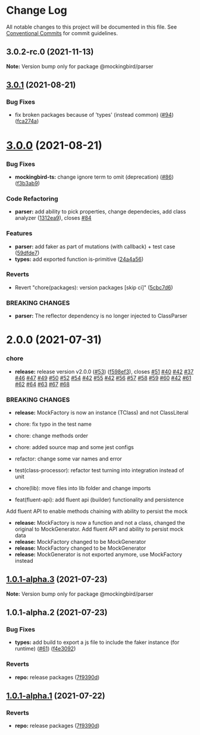 # Change Log

All notable changes to this project will be documented in this file.
See [Conventional Commits](https://conventionalcommits.org) for commit guidelines.

## 3.0.2-rc.0 (2021-11-13)

**Note:** Version bump only for package @mockingbird/parser





## [3.0.1](https://github.com/omermorad/mockingbird-ts/compare/@mockingbird/parser@3.0.0...@mockingbird/parser@3.0.1) (2021-08-21)


### Bug Fixes

* fix broken packages because of 'types' (instead common) ([#94](https://github.com/omermorad/mockingbird-ts/issues/94)) ([fca274a](https://github.com/omermorad/mockingbird-ts/commit/fca274aca495251b9b74a51f99f4e15c6fae5a4c))





# [3.0.0](https://github.com/omermorad/mockingbird-ts/compare/@mockingbird/parser@2.0.0...@mockingbird/parser@3.0.0) (2021-08-21)


### Bug Fixes

* **mockingbird-ts:** change ignore term to omit (deprecation) ([#86](https://github.com/omermorad/mockingbird-ts/issues/86)) ([f3b3ab9](https://github.com/omermorad/mockingbird-ts/commit/f3b3ab9c53baa3c9a114775f64961ddfa59124e6))


### Code Refactoring

* **parser:** add ability to pick properties, change dependecies, add class analyzer ([1312ea9](https://github.com/omermorad/mockingbird-ts/commit/1312ea98af94ba0b0ce62f4160f646e9c2075514)), closes [#84](https://github.com/omermorad/mockingbird-ts/issues/84)


### Features

* **parser:** add faker as part of mutations (with callback) + test case ([59dfde7](https://github.com/omermorad/mockingbird-ts/commit/59dfde7174e3d820506a6243f226278ce9558908))
* **types:** add exported function is-primitive ([24a4a56](https://github.com/omermorad/mockingbird-ts/commit/24a4a5644dadc050758db2040bd0519fe2d7c8e2))


### Reverts

* Revert "chore(packages): version packages [skip ci]" ([5cbc7d6](https://github.com/omermorad/mockingbird-ts/commit/5cbc7d67c5a62343c65fb1401e73df505cbadf52))


### BREAKING CHANGES

* **parser:** The reflector dependency is no longer injected to ClassParser





# 2.0.0 (2021-07-31)


### chore

* **release:** release version v2.0.0 ([#53](https://github.com/omermorad/mockingbird-ts/issues/53)) ([f598ef3](https://github.com/omermorad/mockingbird-ts/commit/f598ef35d5b9111f66202f119b8961314483f4fb)), closes [#51](https://github.com/omermorad/mockingbird-ts/issues/51) [#40](https://github.com/omermorad/mockingbird-ts/issues/40) [#42](https://github.com/omermorad/mockingbird-ts/issues/42) [#37](https://github.com/omermorad/mockingbird-ts/issues/37) [#46](https://github.com/omermorad/mockingbird-ts/issues/46) [#47](https://github.com/omermorad/mockingbird-ts/issues/47) [#49](https://github.com/omermorad/mockingbird-ts/issues/49) [#50](https://github.com/omermorad/mockingbird-ts/issues/50) [#52](https://github.com/omermorad/mockingbird-ts/issues/52) [#54](https://github.com/omermorad/mockingbird-ts/issues/54) [#42](https://github.com/omermorad/mockingbird-ts/issues/42) [#55](https://github.com/omermorad/mockingbird-ts/issues/55) [#42](https://github.com/omermorad/mockingbird-ts/issues/42) [#56](https://github.com/omermorad/mockingbird-ts/issues/56) [#57](https://github.com/omermorad/mockingbird-ts/issues/57) [#58](https://github.com/omermorad/mockingbird-ts/issues/58) [#59](https://github.com/omermorad/mockingbird-ts/issues/59) [#60](https://github.com/omermorad/mockingbird-ts/issues/60) [#42](https://github.com/omermorad/mockingbird-ts/issues/42) [#61](https://github.com/omermorad/mockingbird-ts/issues/61) [#62](https://github.com/omermorad/mockingbird-ts/issues/62) [#64](https://github.com/omermorad/mockingbird-ts/issues/64) [#63](https://github.com/omermorad/mockingbird-ts/issues/63) [#67](https://github.com/omermorad/mockingbird-ts/issues/67) [#68](https://github.com/omermorad/mockingbird-ts/issues/68)


### BREAKING CHANGES

* **release:** MockFactory is now an instance (TClass) and not ClassLiteral<TClass>

* chore: fix typo in the test name

* chore: change methods order

* chore: added source map and some jest configs

* refactor: change some var names and error

* test(class-processor): refactor test turning into integration instead of unit

* chore(lib): move files into lib folder and change imports

* feat(fluent-api): add fluent api (builder) functionality and persistence

Add fluent API to enable methods chaining with ability to persist the mock
* **release:** MockFactory is now a function and not a class, changed the original to
MockGenerator. Add fluent API and ability to persist mock data
* **release:** MockFactory changed to be MockGenerator
* **release:** MockFactory changed to be MockGenerator
* **release:** MockGenerator is not exported anymore, use MockFactory instead





## [1.0.1-alpha.3](https://github.com/omermorad/mockingbird-ts/compare/@mockingbird/parser@1.0.1-alpha.2...@mockingbird/parser@1.0.1-alpha.3) (2021-07-23)

**Note:** Version bump only for package @mockingbird/parser





## 1.0.1-alpha.2 (2021-07-23)


### Bug Fixes

* **types:** add build to export a js file to include the faker instance (for runtime) ([#61](https://github.com/omermorad/mockingbird-ts/issues/61)) ([f4e3092](https://github.com/omermorad/mockingbird-ts/commit/f4e3092e683eb9c288d4e879113e71f74ec5038a))


### Reverts

* **repo:** release packages ([7f9390d](https://github.com/omermorad/mockingbird-ts/commit/7f9390d051f9c9c9c3eb172f4db8a9fe533b03c4))





## [1.0.1-alpha.1](https://github.com/omermorad/mockingbird-ts/compare/@mockingbird/parser@2.0.0...@mockingbird/parser@1.0.1-alpha.1) (2021-07-22)


### Reverts

* **repo:** release packages ([7f9390d](https://github.com/omermorad/mockingbird-ts/commit/7f9390d051f9c9c9c3eb172f4db8a9fe533b03c4))
